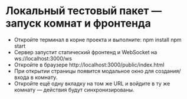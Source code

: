 Локальный тестовый пакет — запуск комнат и фронтенда
===================================================
- Откройте терминал в корне проекта и выполните:
    npm install
    npm start
- Сервер запустит статический фронтенд и WebSocket на ws://localhost:3000/ws
- Откройте в браузере http://localhost:3000/public/index.html
- При открытии страницы появится модальное окно для создания/входа в комнату.
- Откройте ещё одну вкладку на том же URL и войдите в ту же комнату — действия будут синхронизированы.
